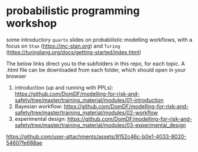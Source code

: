 # probabilistic programming workshop

some introductory `quarto` slides on probabilistic modelling workflows, with a focus on `Stan` (https://mc-stan.org) and `Turing` (https://turinglang.org/docs/getting-started/index.html)

The below links direct you to the subfolders in this repo, for each topic.
A .html file can be downloaded from each folder, which should open in your browser

 1. introduction (up and running with PPLs): 
    https://github.com/DomDF/modelling-for-risk-and-safety/tree/master/training_material/modules/01-introduction
 2. Bayesian workflow: 
    https://github.com/DomDF/modelling-for-risk-and-safety/tree/master/training_material/modules/02-workflow
 3. experimental design: 
    https://github.com/DomDF/modelling-for-risk-and-safety/tree/master/training_material/modules/03-experimental_design


https://github.com/user-attachments/assets/9152c46c-b0e1-4033-8020-54607fe688ae


